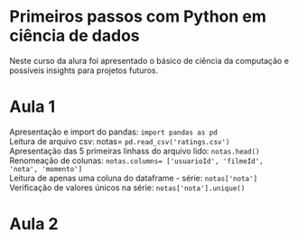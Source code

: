 # Primeiros passos com Python em ciência de dados
Neste curso da alura foi apresentado o básico de ciência da computação e possíveis insights para projetos futuros.

# Aula 1
Apresentação e import do pandas: `import pandas as pd`  
Leitura de arquivo csv: notas= `pd.read_csv('ratings.csv')`  
Apresentação das 5 primeiras linhass do arquivo lido: `notas.head()`  
Renomeação de colunas: `notas.columns= ['usuarioId', 'filmeId', 'nota', 'momento']`  
Leitura de apenas uma coluna do dataframe - série: `notas['nota']`  
Verificação de valores únicos na série: `notas['nota'].unique()`  

# Aula 2